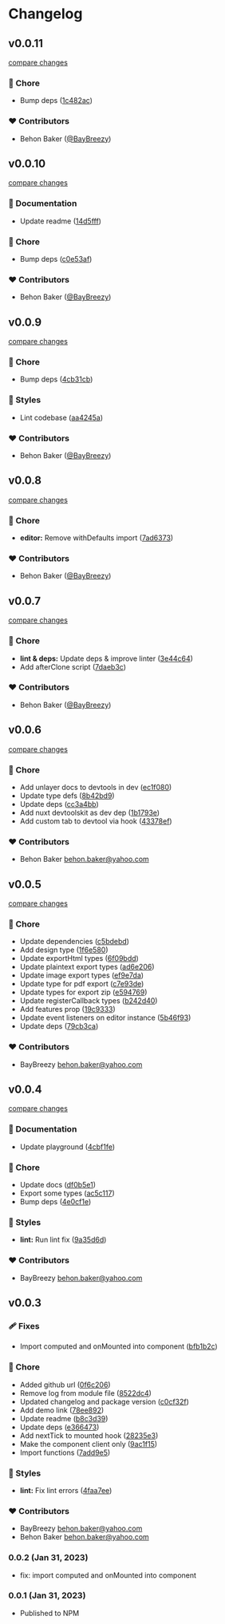 # Changelog

## v0.0.11

[compare changes](https://github.com/BayBreezy/nuxt-unlayer/compare/v0.0.10...v0.0.11)

### 🏡 Chore

- Bump deps ([1c482ac](https://github.com/BayBreezy/nuxt-unlayer/commit/1c482ac))

### ❤️ Contributors

- Behon Baker ([@BayBreezy](http://github.com/BayBreezy))

## v0.0.10

[compare changes](https://github.com/BayBreezy/nuxt-unlayer/compare/v0.0.9...v0.0.10)

### 📖 Documentation

- Update readme ([14d5fff](https://github.com/BayBreezy/nuxt-unlayer/commit/14d5fff))

### 🏡 Chore

- Bump deps ([c0e53af](https://github.com/BayBreezy/nuxt-unlayer/commit/c0e53af))

### ❤️ Contributors

- Behon Baker ([@BayBreezy](http://github.com/BayBreezy))

## v0.0.9

[compare changes](https://github.com/BayBreezy/nuxt-unlayer/compare/v0.0.8...v0.0.9)

### 🏡 Chore

- Bump deps ([4cb31cb](https://github.com/BayBreezy/nuxt-unlayer/commit/4cb31cb))

### 🎨 Styles

- Lint codebase ([aa4245a](https://github.com/BayBreezy/nuxt-unlayer/commit/aa4245a))

### ❤️ Contributors

- Behon Baker ([@BayBreezy](http://github.com/BayBreezy))

## v0.0.8

[compare changes](https://github.com/BayBreezy/nuxt-unlayer/compare/v0.0.7...v0.0.8)

### 🏡 Chore

- **editor:** Remove withDefaults import ([7ad6373](https://github.com/BayBreezy/nuxt-unlayer/commit/7ad6373))

### ❤️ Contributors

- Behon Baker ([@BayBreezy](http://github.com/BayBreezy))

## v0.0.7

[compare changes](https://github.com/BayBreezy/nuxt-unlayer/compare/v0.0.6...v0.0.7)

### 🏡 Chore

- **lint & deps:** Update deps & improve linter ([3e44c64](https://github.com/BayBreezy/nuxt-unlayer/commit/3e44c64))
- Add afterClone script ([7daeb3c](https://github.com/BayBreezy/nuxt-unlayer/commit/7daeb3c))

### ❤️ Contributors

- Behon Baker ([@BayBreezy](http://github.com/BayBreezy))

## v0.0.6

[compare changes](https://github.com/BayBreezy/nuxt-unlayer/compare/v0.0.5...v0.0.6)

### 🏡 Chore

- Add unlayer docs to devtools in dev ([ec1f080](https://github.com/BayBreezy/nuxt-unlayer/commit/ec1f080))
- Update type defs ([8b42bd9](https://github.com/BayBreezy/nuxt-unlayer/commit/8b42bd9))
- Update deps ([cc3a4bb](https://github.com/BayBreezy/nuxt-unlayer/commit/cc3a4bb))
- Add nuxt devtoolskit as dev dep ([1b1793e](https://github.com/BayBreezy/nuxt-unlayer/commit/1b1793e))
- Add custom tab to devtool via hook ([43378ef](https://github.com/BayBreezy/nuxt-unlayer/commit/43378ef))

### ❤️ Contributors

- Behon Baker <behon.baker@yahoo.com>

## v0.0.5

[compare changes](https://github.com/BayBreezy/nuxt-unlayer/compare/v0.0.4...v0.0.5)

### 🏡 Chore

- Update dependencies ([c5bdebd](https://github.com/BayBreezy/nuxt-unlayer/commit/c5bdebd))
- Add design type ([1f6e580](https://github.com/BayBreezy/nuxt-unlayer/commit/1f6e580))
- Update exportHtml types ([6f09bdd](https://github.com/BayBreezy/nuxt-unlayer/commit/6f09bdd))
- Update plaintext export types ([ad6e206](https://github.com/BayBreezy/nuxt-unlayer/commit/ad6e206))
- Update image export types ([ef9e7da](https://github.com/BayBreezy/nuxt-unlayer/commit/ef9e7da))
- Update type for pdf export ([c7e93de](https://github.com/BayBreezy/nuxt-unlayer/commit/c7e93de))
- Update types for export zip ([e594769](https://github.com/BayBreezy/nuxt-unlayer/commit/e594769))
- Update registerCallback types ([b242d40](https://github.com/BayBreezy/nuxt-unlayer/commit/b242d40))
- Add features prop ([19c9333](https://github.com/BayBreezy/nuxt-unlayer/commit/19c9333))
- Update event listeners on editor instance ([5b46f93](https://github.com/BayBreezy/nuxt-unlayer/commit/5b46f93))
- Update deps ([79cb3ca](https://github.com/BayBreezy/nuxt-unlayer/commit/79cb3ca))

### ❤️ Contributors

- BayBreezy <behon.baker@yahoo.com>

## v0.0.4

[compare changes](https://github.com/BayBreezy/nuxt-unlayer/compare/v0.0.3...v0.0.4)

### 📖 Documentation

- Update playground ([4cbf1fe](https://github.com/BayBreezy/nuxt-unlayer/commit/4cbf1fe))

### 🏡 Chore

- Update docs ([df0b5e1](https://github.com/BayBreezy/nuxt-unlayer/commit/df0b5e1))
- Export some types ([ac5c117](https://github.com/BayBreezy/nuxt-unlayer/commit/ac5c117))
- Bump deps ([4e0cf1e](https://github.com/BayBreezy/nuxt-unlayer/commit/4e0cf1e))

### 🎨 Styles

- **lint:** Run lint fix ([9a35d6d](https://github.com/BayBreezy/nuxt-unlayer/commit/9a35d6d))

### ❤️ Contributors

- BayBreezy <behon.baker@yahoo.com>

## v0.0.3


### 🩹 Fixes

- Import computed and onMounted into component ([bfb1b2c](https://github.com/BayBreezy/nuxt-unlayer/commit/bfb1b2c))

### 🏡 Chore

- Added github url ([0f6c206](https://github.com/BayBreezy/nuxt-unlayer/commit/0f6c206))
- Remove log from module file ([8522dc4](https://github.com/BayBreezy/nuxt-unlayer/commit/8522dc4))
- Updated changelog and package version ([c0cf32f](https://github.com/BayBreezy/nuxt-unlayer/commit/c0cf32f))
- Add demo link ([78ee892](https://github.com/BayBreezy/nuxt-unlayer/commit/78ee892))
- Update readme ([b8c3d39](https://github.com/BayBreezy/nuxt-unlayer/commit/b8c3d39))
- Update deps ([e366473](https://github.com/BayBreezy/nuxt-unlayer/commit/e366473))
- Add nextTick to mounted hook ([28235e3](https://github.com/BayBreezy/nuxt-unlayer/commit/28235e3))
- Make the component client only ([9ac1f15](https://github.com/BayBreezy/nuxt-unlayer/commit/9ac1f15))
- Import functions ([7add9e5](https://github.com/BayBreezy/nuxt-unlayer/commit/7add9e5))

### 🎨 Styles

- **lint:** Fix lint errors ([4faa7ee](https://github.com/BayBreezy/nuxt-unlayer/commit/4faa7ee))

### ❤️ Contributors

- BayBreezy <behon.baker@yahoo.com>
- Behon Baker <behon.baker@yahoo.com>

### 0.0.2 (Jan 31, 2023)

- fix: import computed and onMounted into component

### 0.0.1 (Jan 31, 2023)

- Published to NPM
